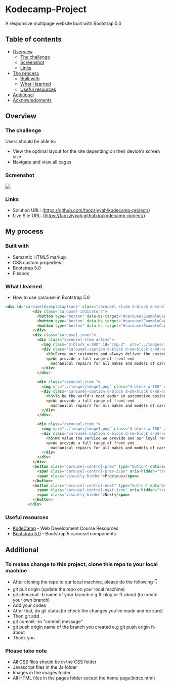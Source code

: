 # Kodecamp-Project

A responsive multipage website built with Bootstrap 5.0 

## Table of contents

- [Overview](#overview)
  - [The challenge](#the-challenge)
  - [Screenshot](#screenshot)
  - [Links](#links)
- [The process](#my-process)
  - [Built with](#built-with)
  - [What I learned](#what-i-learned)
  - [Useful resources](#useful-resources)
- [Additional](#additional)
- [Acknowledgments](#acknowledgments)

## Overview

### The challenge

Users should be able to:

- View the optimal layout for the site depending on their device's screen size
- Navigate and view all pages

### Screenshot

![](images/Home.png)


### Links

- Solution URL: (https://github.com/faozziyyah/kodecamp-project/)
- Live Site URL: (https://faozziyyah.github.io/kodecamp-project/)

## My process

### Built with

- Semantic HTML5 markup
- CSS custom properties
- Bootstrap 5.0
- Flexbox

### What I learned

- How to use carousel in Bootstrap 5.0

```HTML
<div id="carouselExampleCaptions" class="carousel slide d-block d-sm-block d-md-none" data-bs-ride="carousel">
            <div class="carousel-indicators">
              <button type="button" data-bs-target="#carouselExampleCaptions" data-bs-slide-to="0" class="active" aria-current="true" aria-label="Slide 1"></button>
              <button type="button" data-bs-target="#carouselExampleCaptions" data-bs-slide-to="1" aria-label="Slide 2"></button>
              <button type="button" data-bs-target="#carouselExampleCaptions" data-bs-slide-to="2" aria-label="Slide 3"></button>
            </div>
            <div class="carousel-inner">
              <div class="carousel-item active">
                <img class="d-block w-100" id="img-2"  src="../images/image2b.png" />
                <div class="carousel-caption d-block d-sm-block d-md-none">
                  <h3>Serve our customers and always deliver the customer service </h3>
                  <p>We provide a full range of front end
                    machanical repairs for all makes and models of cars, no matter the cause. This includes.</p>
                </div>
              </div>

              <div class="carousel-item ">
                <img src="../images/image3.png" class="d-block w-100" alt="...">
                <div class="carousel-caption d-block d-sm-block d-md-none">
                  <h3>To be the world's most eader in automotive business solutions.</h3>
                  <p>We provide a full range of front end
                    machanical repairs for all makes and models of cars, no matter the cause. This includes.</p>
                </div>
              </div>

              <div class="carousel-item ">
                <img src="../images/image3.png" class="d-block w-100" alt="...">
                <div class="carousel-caption d-block d-sm-block d-md-none">
                  <h5>We value the service we provide and our loyal returning customersl</h5>
                  <p>We provide a full range of front end
                    machanical repairs for all makes and models of cars, no matter the cause. This includes.</p>
                </div>
              </div>
            </div>
            <button class="carousel-control-prev" type="button" data-bs-target="#carouselExampleCaptions" data-bs-slide="prev">
              <span class="carousel-control-prev-icon" aria-hidden="true"></span>
              <span class="visually-hidden">Previous</span>
            </button>
            <button class="carousel-control-next" type="button" data-bs-target="#carouselExampleCaptions" data-bs-slide="next">
              <span class="carousel-control-next-icon" aria-hidden="true"></span>
              <span class="visually-hidden">Next</span>
            </button>
          </div>
```

### Useful resources

- [KodeCamp](https://www.youtube.com/results?search_query=kodecamp+team) - Web Development Course Resources
- [Bootstrap 5.0](https://getbootstrap.com/docs/5.0/components/carousel/) - Bootstrap 5 carousel components

## Additional
### To makes change to this project, clone this repo to your local machine
- After cloning the repo to our local machine, please do the following :point_down:
- git pull origin (update the repo on your local machine)
- git checkout -b name of your branch   e.g ft-blog or ft-about (to create your own branch)
- Add your codes
- After that, do git status(to check the changes you've made and be sure)
- Then git add .
- git commit -m "commit message"
- git push origin name of the branch you created e.g git push origin ft-about
- Thank you 

### Please take note
- All CSS files should be in the CSS folder 
- Javascript files in the Js folder
- Images in the images folder
- All HTML files in the pages folder except the home page(index.html)
